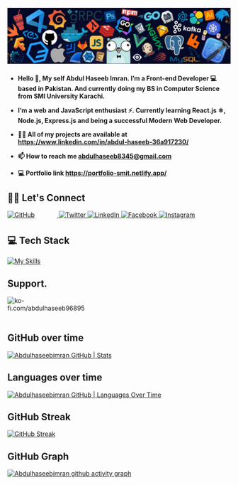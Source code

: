 ![GitHub-bg](https://github.com/Abdulhaseebimran/Abdulhaseebimran/blob/main/background.jpeg)
<h4>
  
- Hello 👋, My self Abdul Haseeb Imran. I’m a Front-end Developer 💻  based in Pakistan. And currently doing my BS in Computer Science from SMI University Karachi.
 
-  I’m a web and JavaScript enthusiast ⚡. Currently learning React.js **⚛**, Node.js, Express.js and being a successful Modern Web Developer.

-  👨‍💻 All of my projects are available at https://www.linkedin.com/in/abdul-haseeb-36a917230/

-  📫 How to reach me abdulhaseeb8345@gmail.com
  
-  💻 Portfolio link https://portfolio-smit.netlify.app/


</h4> 

## 🤝🏻 Let's Connect
<div align="left">
<a href="https://github.com/Abdulhaseebimran" target="_blank">
<img src="https://img.shields.io/badge/github-%2324292e.svg?&style=for-the-badge&logo=github&logoColor=white" alt="GitHub" style="margin-bottom: 5px; margin-right: 50px;" />
</a>
<a href="https://twitter.com/Abdul_haseeb_imran" target="_blank">
<img src="https://img.shields.io/badge/twitter-%2300acee.svg?&style=for-the-badge&logo=twitter&logoColor=white" alt="Twitter" style="margin-bottom: 5px;" />
</a>
<a href="https://www.linkedin.com/in/abdul-haseeb-36a917230/" target="_blank">
<img src="https://img.shields.io/badge/linkedin-%231E77B5.svg?&style=for-the-badge&logo=linkedin&logoColor=white" alt="LinkedIn" style="margin-bottom: 5px;" />
</a>
<a href="https://www.facebook.com/abdul.haseebimran.3/" target="_blank">
<img src="https://img.shields.io/badge/facebook-%232E87FB.svg?&style=for-the-badge&logo=facebook&logoColor=white" alt="Facebook" style="margin-bottom: 5px;" />
</a>
<a href="https://www.instagram.com/ABDUL_HASEEB_IMRAN/" target="_blank">
<img src="https://img.shields.io/badge/instagram-%23000000.svg?&style=for-the-badge&logo=instagram&logoColor=white" alt="Instagram" style="margin-bottom: 5px;" />
</a> 
</div>

## 💻 Tech Stack
[![My Skills](https://skillicons.dev/icons?i=react,js,html,css,bootstrap,tailwind,nodejs,github,git,vscode,firebase,c,java)](https://skillicons.dev)


## Support.
<p><a href="https://ko-fi.com/abdulhaseeb96895">
<img align="left" src="https://cdn.ko-fi.com/cdn/kofi3.png?v=3" height="50" width="210" alt="ko-fi.com/abdulhaseeb96895" /></a></p><br><br>
<br/>
 
## GitHub over time
[![Abdulhaseebimran GitHub | Stats](https://stats.quine.sh/Abdulhaseebimran/github?theme=dark)](https://quine.sh)
 
## Languages over time
[![Abdulhaseebimran GitHub | Languages Over Time](https://stats.quine.sh/Abdulhaseebimran/languages-over-time?theme=dark)](https://quine.sh)

## GitHub Streak
[![GitHub Streak](https://streak-stats.demolab.com?user=Abdulhaseebimran&theme=chartreuse-dark&hide_border=true)](https://git.io/streak-stats)

## GitHub Graph
[![Abdulhaseebimran github activity graph](https://github-readme-activity-graph.vercel.app/graph?username=Abdulhaseebimran&theme=github-compact	)](https://github.com/Abdulhaseebimran/github-readme-activity-graph)
 
